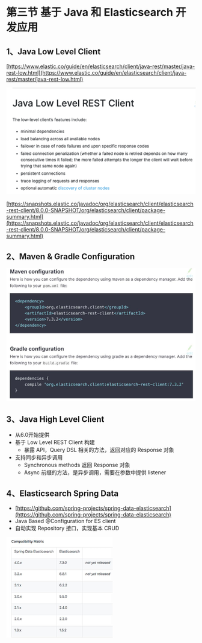 # **第三节 基于 Java 和 Elasticsearch 开发应用**


## **1、Java Low Level Client**

[https://www.elastic.co/guide/en/elasticsearch/client/java-rest/master/java-rest-low.html](https://www.elastic.co/guide/en/elasticsearch/client/java-rest/master/java-rest-low.html)


![Alt Image Text](../images/chap18_3_1.png "Body image")

[https://snapshots.elastic.co/javadoc/org/elasticsearch/client/elasticsearch-rest-client/8.0.0-SNAPSHOT/org/elasticsearch/client/package-summary.html](https://snapshots.elastic.co/javadoc/org/elasticsearch/client/elasticsearch-rest-client/8.0.0-SNAPSHOT/org/elasticsearch/client/package-summary.html)

## **2、Maven & Gradle Configuration**

![Alt Image Text](../images/chap18_3_2.png "Body image")

## **3、Java High Level Client**

* 从6.0开始提供
* 基于 Low Level REST Client 构建
	* 暴露 API，Query DSL 相关的方法，返回对应的 Response 对象
* 支持同步和异步调用
	* Synchronous methods 返回 Response 对象
	*  Async 前缀的方法，是异步调用，需要在参数中提供 listener

## **4、Elasticsearch Spring Data**

* [https://github.com/spring-projects/spring-data-elasticsearch](https://github.com/spring-projects/spring-data-elasticsearch)
*  Java Based @Configuration for ES client
*  自动实现 Repository 接口，实现基本 CRUD

![Alt Image Text](../images/chap18_3_3.png "Body image")
